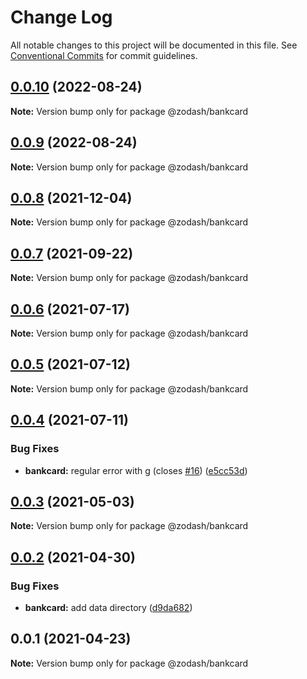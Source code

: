 # Change Log

All notable changes to this project will be documented in this file.
See [Conventional Commits](https://conventionalcommits.org) for commit guidelines.

## [0.0.10](https://github.com/zcorky/zodash/compare/@zodash/bankcard@0.0.9...@zodash/bankcard@0.0.10) (2022-08-24)

**Note:** Version bump only for package @zodash/bankcard





## [0.0.9](https://github.com/zcorky/zodash/compare/@zodash/bankcard@0.0.8...@zodash/bankcard@0.0.9) (2022-08-24)

**Note:** Version bump only for package @zodash/bankcard





## [0.0.8](https://github.com/zcorky/zodash/compare/@zodash/bankcard@0.0.7...@zodash/bankcard@0.0.8) (2021-12-04)

**Note:** Version bump only for package @zodash/bankcard





## [0.0.7](https://github.com/zcorky/zodash/compare/@zodash/bankcard@0.0.6...@zodash/bankcard@0.0.7) (2021-09-22)

**Note:** Version bump only for package @zodash/bankcard





## [0.0.6](https://github.com/zcorky/zodash/compare/@zodash/bankcard@0.0.5...@zodash/bankcard@0.0.6) (2021-07-17)

**Note:** Version bump only for package @zodash/bankcard





## [0.0.5](https://github.com/zcorky/zodash/compare/@zodash/bankcard@0.0.4...@zodash/bankcard@0.0.5) (2021-07-12)

**Note:** Version bump only for package @zodash/bankcard





## [0.0.4](https://github.com/zcorky/zodash/compare/@zodash/bankcard@0.0.3...@zodash/bankcard@0.0.4) (2021-07-11)


### Bug Fixes

* **bankcard:** regular error with g (closes [#16](https://github.com/zcorky/zodash/issues/16)) ([e5cc53d](https://github.com/zcorky/zodash/commit/e5cc53d97d452134dcce6bf4432815890a842206))





## [0.0.3](https://github.com/zcorky/zodash/compare/@zodash/bankcard@0.0.2...@zodash/bankcard@0.0.3) (2021-05-03)

**Note:** Version bump only for package @zodash/bankcard





## [0.0.2](https://github.com/zcorky/zodash/compare/@zodash/bankcard@0.0.1...@zodash/bankcard@0.0.2) (2021-04-30)


### Bug Fixes

* **bankcard:** add data directory ([d9da682](https://github.com/zcorky/zodash/commit/d9da682ba3a1c775f7075352fad40c3d9f7d5430))





## 0.0.1 (2021-04-23)

**Note:** Version bump only for package @zodash/bankcard
